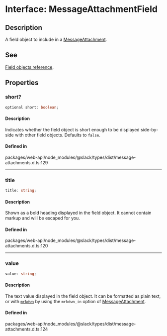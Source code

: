 # Interface: MessageAttachmentField

## Description

A field object to include in a [MessageAttachment](MessageAttachment.md).

## See

[Field objects reference](https://api.slack.com/reference/messaging/attachments#field_objects).

## Properties

### short?

```ts
optional short: boolean;
```

#### Description

Indicates whether the field object is short enough to be displayed side-by-side with
other field objects. Defaults to `false`.

#### Defined in

packages/web-api/node\_modules/@slack/types/dist/message-attachments.d.ts:129

***

### title

```ts
title: string;
```

#### Description

Shown as a bold heading displayed in the field object. It cannot contain markup and
will be escaped for you.

#### Defined in

packages/web-api/node\_modules/@slack/types/dist/message-attachments.d.ts:120

***

### value

```ts
value: string;
```

#### Description

The text value displayed in the field object. It can be formatted as plain text, or with [`mrkdwn`](https://api.slack.com/reference/surfaces/formatting#basics) by using the `mrkdwn_in` option of [MessageAttachment](MessageAttachment.md).

#### Defined in

packages/web-api/node\_modules/@slack/types/dist/message-attachments.d.ts:124
